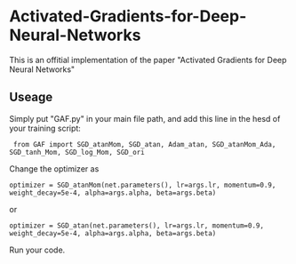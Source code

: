 # Activated-Gradients-for-Deep-Neural-Networks
This is an offitial implementation of the paper "Activated Gradients for Deep Neural Networks"

## Useage
Simply put "GAF.py" in your main file path, and add this line in the hesd of your training script:

``` from GAF import SGD_atanMom, SGD_atan, Adam_atan, SGD_atanMom_Ada, SGD_tanh_Mom, SGD_log_Mom, SGD_ori```

Change the optimizer as

``` optimizer = SGD_atanMom(net.parameters(), lr=args.lr, momentum=0.9, weight_decay=5e-4, alpha=args.alpha, beta=args.beta) ```

or 

``` optimizer = SGD_atan(net.parameters(), lr=args.lr, momentum=0.9, weight_decay=5e-4, alpha=args.alpha, beta=args.beta)  ```

Run your code. 
